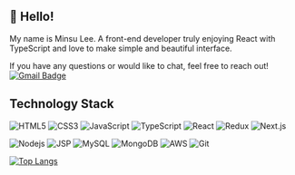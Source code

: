 ## 👋 Hello!

My name is Minsu Lee. A front-end developer truly enjoying React with TypeScript and love to make simple and beautiful interface.

If you have any questions or would like to chat, feel free to reach out! [![Gmail Badge](https://img.shields.io/badge/-gmail-c14438?style=flat-square&logo=Gmail&logoColor=ffffff)](mailto:minsulee.dev@gmail.com)

## Technology Stack

![HTML5](https://img.shields.io/badge/-HTML5-f3f3f3?style=flat-square&logo=html5)
![CSS3](https://img.shields.io/badge/-CSS3-f3f3f3?style=flat-square&logo=css3&logoColor=blue)
![JavaScript](https://img.shields.io/badge/-JavaScript-f3f3f3?style=flat-square&logo=javascript)
![TypeScript](https://img.shields.io/badge/-TypeScript-f3f3f3?style=flat-square&logo=TypeScript)
![React](https://img.shields.io/badge/-React-f3f3f3?style=flat-square&logo=react)
![Redux](https://img.shields.io/badge/-Redux-f3f3f3?style=flat-square&logo=redux&logoColor=593D88)
![Next.js](https://img.shields.io/badge/Next.js-f3f3f3?style=flat-square&logo=next.js&logoColor=black)

![Nodejs](https://img.shields.io/badge/-Nodejs-f3f3f3?style=flat-square&logo=Node.js)
![JSP](https://img.shields.io/badge/-JSP-f3f3f3?style=flat-square&logo=java&logoColor=007396)
![MySQL](https://img.shields.io/badge/-MySQL-f3f3f3?style=flat-square&logo=mysql)
![MongoDB](https://img.shields.io/badge/-MongoDB-f3f3f3?style=flat-square&logo=mongodb)
![AWS](https://img.shields.io/badge/-Amazon%20AWS-f3f3f3?style=flat-square&logo=amazon-aws&logoColor=232f3e)
![Git](https://img.shields.io/badge/-Git-f3f3f3?style=flat-square&logo=git)

[![Top Langs](https://github-readme-stats.vercel.app/api/top-langs/?username=stellarsailor&layout=compact)](https://github.com/anuraghazra/github-readme-stats)
